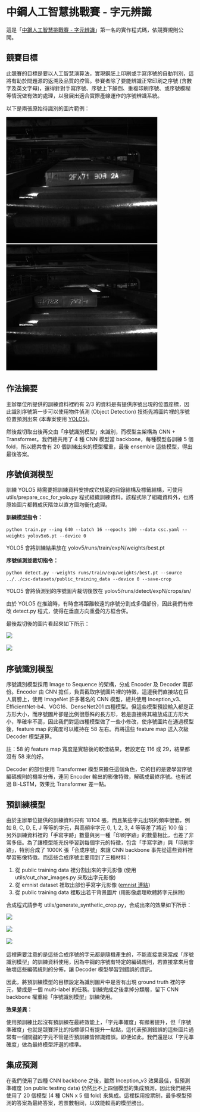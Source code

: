 # 中鋼人工智慧挑戰賽 - 字元辨識

這是「[中鋼人工智慧挑戰賽 - 字元辨識](https://tbrain.trendmicro.com.tw/Competitions/Details/17)」第一名的實作程式碼，依競賽規則公開。

## 競賽目標

此競賽的目標是要以人工智慧演算法，實現鋼胚上印刷或手寫序號的自動判別，這將有助於問題源的返溯及品質的控管。參賽者除了要能辨識正常印刷之序號 (含數字及英文字母)，還得針對手寫序號、序號上下顛倒、重複印刷序號、或序號模糊等情況做有效的處理，以發展出適合實際產線運作的序號辨識系統。

以下是兩張原始待識別的圖片範例：

![](assets/org1.jpg) ![](assets/org2.jpg)

## 作法摘要

主辦單位所提供的訓練資料裡約有 2/3 的資料是有提供序號出現的位置座標，因此識別序號第一步可以使用物件偵測 (Object Detection) 技術先將圖片裡的序號位置預測出來 (本專案使用 [YOLO5](https://github.com/ultralytics/yolov5))。

然後裁切取出後再交由「序號識別模型」來識別，而模型主架構為 CNN + Transformer。我們總共用了 4 種 CNN 模型當 backbone，每種模型各訓練 5 個 fold，所以總共會有 20 個訓練出來的模型權重，最後 ensemble 這些模型，得出最後答案。

## 序號偵測模型

訓練 YOLO5 時需要把訓練資料安排成它規範的目錄結構及標籤結構，可使用 utils/prepare_csc_for_yolo.py 程式組織訓練資料。該程式除了組織資料外，也將原始圖片都轉成灰階並以直方圖均衡化處理。

**訓練模型指令：**

```python train.py --img 640 --batch 16 --epochs 100 --data csc.yaml --weights yolov5x6.pt --device 0```

YOLO5 會將訓練結果放在 yolov5/runs/train/expN/weights/best.pt

**序號偵測並裁切指令：**

```python detect.py --weights runs/train/exp/weights/best.pt --source ../../csc-datasets/public_training_data --device 0 --save-crop```

YOLO5 會將偵測到的序號圖片裁切後放在 yolov5/runs/detect/expN/crops/sn/

由於 YOLO5 在推論時，有時會將距離較遠的序號分割成多個部份，因此我們有修改 detect.py 程式，使得在垂直方向重疊的方框合併。

最後裁切後的圖片看起來如下所示：

![](assets/org1_crop.jpg)

![](assets/org2_crop.jpg)

## 序號識別模型

序號識別模型採用 Image to Sequence 的架構，分成 Encoder 及 Decoder 兩部份。Encoder 由 CNN 擔任，負責截取序號圖片裡的特徵，這邊我們直接站在巨人肩膀上，使用 ImageNet 許多著名的 CNN 模型，總共使用 Inception_v3、EfficientNet-b4、VGG16、DenseNet201 四種模型。但這些模型預設輸入都是正方形大小，而序號圖片卻是比例很懸殊的長方形，若是直接將其縮放成正方形大小，準確率不高，因此我們對這四種模型做了一些小修改，使序號圖片在通過模型後，feature map 的寬度可以維持在 58 左右。再將這些 feature map 送入次級 Decoder 模型運算。

註：58 的 feature map 寬度是實驗後的較佳結果，若設定在 116 或 29，結果都沒有 58 來的好。

Decoder 的部份使用 Transformer 模型來擔任這個角色，它的目的是要學習序號編碼規則的機率分佈，連同 Encoder 輸出的影像特徵，解碼成最終序號。也有試過 Bi-LSTM，效果比 Transformer 差一點。

## 預訓練模型

由於主辦單位提供的訓練資料只有 18104 張，而且某些字元出現的頻率很低，例如 B, C, D, E, J 等等的字元，與高頻率字元 0, 1, 2, 3, 4 等等差了將近 100 倍；另外訓練資料裡的「手寫字跡」數量與另一種「印刷字跡」的數量相比，也差了非常多倍。為了讓模型能充份學習到每個字元的特徵，包含「手寫字跡」與「印刷字跡」，特別合成了 1000K 張「合成序號」來讓 CNN backbone 事先從這些資料裡學習影像特徵。而這些合成序號主要用到了三種材料：

1. 從 public training data 裡分割出來的字元影像 (使用 utils/cut_char_images.py 來取出字元影像)
2. 從 emnist dataset 裡取出部份手寫字元影像 ([emnist 連結](https://www.westernsydney.edu.au/icns/reproducible_research/publication_support_materials/emnist))
3. 從 public training data 裡取出若干背景圖片 (用影像處理軟體將字元抹除)

合成程式請參考 utils/generate_synthetic_crop.py，合成出來的效果如下所示：

![](assets/painting_02888.jpg)

![](assets/handwrite_00003.jpg)

![](assets/mixing_00368.jpg)

這裡需要注意的是這些合成序號的字元都是隨機產生的，不能直接拿來當成「序號識別模型」的訓練資料使用，因為中鋼的序號有特定的編碼規則，若直接拿來用會破壞這些編碼規則的分佈，讓 Decoder 模型學習到錯誤的資訊。

因此，將預訓練模型的目標設定為識別圖片中是否有出現 ground truth 裡的字元，變成是一個 multi-label 的任務。訓練完成之後拿掉分類層，留下 CNN backbone 權重給「序號識別模型」訓練使用。

**效果差異：**

使用預訓練比起沒有預訓練在最終效能上，「字元準確度」有顯著提升，但「序號準確度」也就是競賽評比的指標卻只有提升一點點，這代表預測錯誤的這些圖片通常有一個關鍵的字元不管是否預訓練皆辨識錯誤。即便如此，我們還是以「字元準確度」做為最終模型評選的標準。

## 集成預測

在我們使用了四種 CNN backbone 之後，雖然 Inception_v3 效果最佳，但預測準確度 (on public testing data) 仍然比不上四個模型的集成預測，因此我們總共使用了 20 個模型 (4 種 CNN x 5 個 fold) 來集成。這裡採用投票制，最多模型預測的答案為最終答案，若票數相同，以效能較高的模型勝出。
